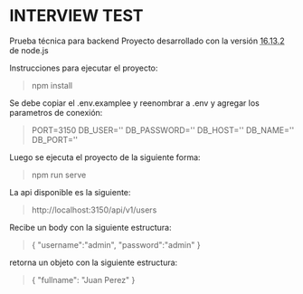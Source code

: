 


INTERVIEW TEST
=============

Prueba técnica para backend
Proyecto desarrollado con la versión <abbr title="Hyper Text Markup Language">16.13.2</abbr> de node.js

Instrucciones para ejecutar el proyecto: 

> npm install

Se debe copiar el .env.examplee y reenombrar a .env y agregar los parametros de conexión:

>PORT=3150
DB_USER=''
DB_PASSWORD=''
DB_HOST=''
DB_NAME=''
DB_PORT=''

Luego se ejecuta el proyecto de la siguiente forma: 
> npm run serve

La api disponible es la siguiente: 

> http://localhost:3150/api/v1/users

Recibe un body con la siguiente estructura: 

>{
	"username":"admin",
	"password":"admin"
}

retorna un objeto con la siguiente estructura: 

>{
	"fullname": "Juan Perez"
}
